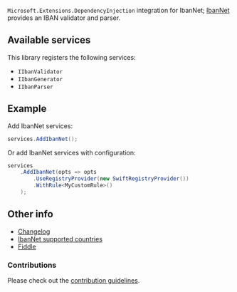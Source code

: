 `Microsoft.Extensions.DependencyInjection` integration for IbanNet; [IbanNet](https://github.com/skwasjer/IbanNet) provides an IBAN validator and parser.

## Available services

This library registers the following services:

- `IIbanValidator`
- `IIbanGenerator`
- `IIbanParser`

## Example

Add IbanNet services:

```csharp
services.AddIbanNet();
```

Or add IbanNet services with configuration:

```csharp
services
    .AddIbanNet(opts => opts
        .UseRegistryProvider(new SwiftRegistryProvider())
        .WithRule<MyCustomRule>()
    );
```

## Other info

- [Changelog](https://github.com/skwasjer/IbanNet/blob/main/CHANGELOG.md)
- [IbanNet supported countries](https://github.com/skwasjer/IbanNet/blob/main/SupportedCountries.md)
- [Fiddle](https://dotnetfiddle.net/JeGa9x)

### Contributions

Please check out the [contribution guidelines](https://github.com/skwasjer/IbanNet/blob/main/CONTRIBUTING.md).
